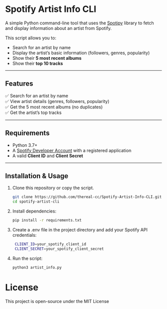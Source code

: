 # Spotify Artist Info CLI

A simple Python command-line tool that uses the [Spotipy](https://spotipy.readthedocs.io/) library to fetch and display information about an artist from Spotify.  

This script allows you to:  

- Search for an artist by name  
- Display the artist’s basic information (followers, genres, popularity)  
- Show their **5 most recent albums**  
- Show their **top 10 tracks**  

---

## Features  

✅ Search for an artist by name  
✅ View artist details (genres, followers, popularity)  
✅ Get the 5 most recent albums (no duplicates)  
✅ Get the artist’s top tracks  

---

## Requirements  

- Python 3.7+  
- A [Spotify Developer Account](https://developer.spotify.com/) with a registered application  
- A valid **Client ID** and **Client Secret**  

---

## Installation & Usage

1. Clone this repository or copy the script.  

   ```bash
   git clone https://github.com/thereal-cc/Spotify-Artist-Info-CLI.git
   cd spotify-artist-cli
   ```

2. Install dependencies:

   ``` bash
   pip install -r requirements.txt
   ```  

3. Create a .env file in the project directory and add your Spotify API credentials:

   ```bash
    CLIENT_ID=your_spotify_client_id
    CLIENT_SECRET=your_spotify_client_secret
    ```

4. Run the script:

   ```bash
   python3 artist_info.py
   ```

# License

This project is open-source under the MIT License
